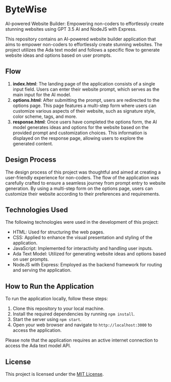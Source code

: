 # ByteWise
AI-powered Website Builder: Empowering non-coders to effortlessly create stunning websites using GPT 3.5 AI and NodeJS with Express.

This repository contains an AI-powered website builder application that aims to empower non-coders to effortlessly create stunning websites. The project utilizes the Ada text model and follows a specific flow to generate website ideas and options based on user prompts.

## Flow

1. **index.html**: The landing page of the application consists of a single input field. Users can enter their website prompt, which serves as the main input for the AI model.
2. **options.html**: After submitting the prompt, users are redirected to the options page. This page features a multi-step form where users can customize various aspects of their website, such as signature style, color scheme, tags, and more.
3. **response.html**: Once users have completed the options form, the AI model generates ideas and options for the website based on the provided prompt and customization choices. This information is displayed on the response page, allowing users to explore the generated content.

## Design Process

The design process of this project was thoughtful and aimed at creating a user-friendly experience for non-coders. The flow of the application was carefully crafted to ensure a seamless journey from prompt entry to website generation. By using a multi-step form on the options page, users can customize their website according to their preferences and requirements.

## Technologies Used

The following technologies were used in the development of this project:

- HTML: Used for structuring the web pages.
- CSS: Applied to enhance the visual presentation and styling of the application.
- JavaScript: Implemented for interactivity and handling user inputs.
- Ada Text Model: Utilized for generating website ideas and options based on user prompts.
- NodeJS with Express: Employed as the backend framework for routing and serving the application.

## How to Run the Application

To run the application locally, follow these steps:

1. Clone this repository to your local machine.
2. Install the required dependencies by running `npm install`.
3. Start the server using `npm start`.
4. Open your web browser and navigate to `http://localhost:3000` to access the application.

Please note that the application requires an active internet connection to access the Ada text model API.





## License

This project is licensed under the [MIT License](LICENSE).
